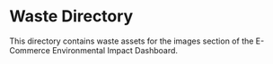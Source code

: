 # Waste Directory

This directory contains waste assets for the images section of the E-Commerce Environmental Impact Dashboard.
